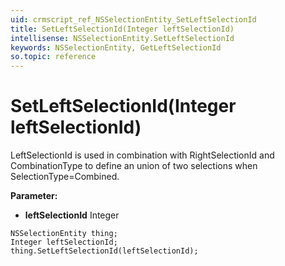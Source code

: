 ```yaml
---
uid: crmscript_ref_NSSelectionEntity_SetLeftSelectionId
title: SetLeftSelectionId(Integer leftSelectionId)
intellisense: NSSelectionEntity.SetLeftSelectionId
keywords: NSSelectionEntity, GetLeftSelectionId
so.topic: reference
---
```


# SetLeftSelectionId(Integer leftSelectionId)

LeftSelectionId is used in combination with RightSelectionId and CombinationType to define an union of two selections when SelectionType=Combined.

**Parameter:** 
 - **leftSelectionId** Integer

```crmscript
NSSelectionEntity thing;
Integer leftSelectionId;
thing.SetLeftSelectionId(leftSelectionId);
```

